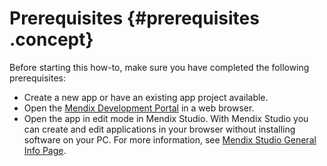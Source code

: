 # Prerequisites {#prerequisites .concept}

Before starting this how-to, make sure you have completed the following prerequisites:

-   Create a new app or have an existing app project available.
-   Open the [Mendix Development Portal](https://login.mendix.com/oidp/dispatch?request_id=51ebf91d-d4f5-43aa-ae26-e0dc731a3f03&signature=asIJns3EHc%2BgsJTwx6WJLoSeOFO1nHHbe%2FN7lyy15JE%3D) in a web browser.
-   Open the app in edit mode in Mendix Studio. With Mendix Studio you can create and edit applications in your browser without installing software on your PC. For more information, see [Mendix Studio General Info Page](https://docs.mendix.com/studio/general).

